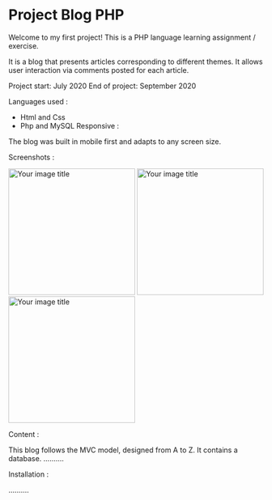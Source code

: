 # Project Blog PHP

Welcome to my first project!
This is a PHP language learning assignment / exercise.

It is a blog that presents articles corresponding to different themes.
It allows user interaction via comments posted for each article.

Project start: July 2020
End of project: September 2020

Languages used :

- Html and Css
- Php and MySQL
Responsive :

The blog was built in mobile first and adapts to any screen size.

Screenshots :

<img src="https://github.com/lallieau/blog/blob/master/public/img/capture_home.png" alt="Your image title" width="250"/> <img src="https://github.com/lallieau/blog/blob/master/public/img/capture_articles.png" alt="Your image title" width="250"/> <img src="https://github.com/lallieau/blog/blob/master/public/img/capture_profil.png" alt="Your image title" width="250"/>

Content :

This blog follows the MVC model, designed from A to Z.
It contains a database.
..........

Installation :

..........

